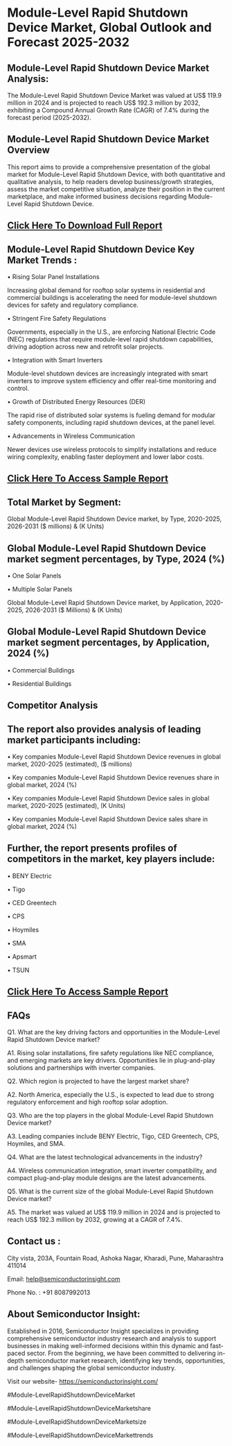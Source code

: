 Module-Level Rapid Shutdown Device Market, Global Outlook and Forecast 2025-2032
=
Module-Level Rapid Shutdown Device Market Analysis:
-
The Module-Level Rapid Shutdown Device Market was valued at US$ 119.9 million in 2024 and is projected to reach US$ 192.3 million by 2032, exhibiting a Compound Annual Growth Rate (CAGR) of 7.4% during the forecast period (2025-2032).

Module-Level Rapid Shutdown Device Market Overview
-
This report aims to provide a comprehensive presentation of the global market for Module-Level Rapid Shutdown Device, with both quantitative and qualitative analysis, to help readers develop business/growth strategies, assess the market competitive situation, analyze their position in the current marketplace, and make informed business decisions regarding Module-Level Rapid Shutdown Device.

[Click Here To Download Full Report](https://semiconductorinsight.com/report/module-level-rapid-shutdown-device-market/)
-
 Module-Level Rapid Shutdown Device Key Market Trends  :
-
•	Rising Solar Panel Installations

Increasing global demand for rooftop solar systems in residential and commercial buildings is accelerating the need for module-level shutdown devices for safety and regulatory compliance.

•	Stringent Fire Safety Regulations

Governments, especially in the U.S., are enforcing National Electric Code (NEC) regulations that require module-level rapid shutdown capabilities, driving adoption across new and retrofit solar projects.

•	Integration with Smart Inverters

Module-level shutdown devices are increasingly integrated with smart inverters to improve system efficiency and offer real-time monitoring and control.

•	Growth of Distributed Energy Resources (DER)

The rapid rise of distributed solar systems is fueling demand for modular safety components, including rapid shutdown devices, at the panel level.

•	Advancements in Wireless Communication

Newer devices use wireless protocols to simplify installations and reduce wiring complexity, enabling faster deployment and lower labor costs.

[Click Here To Access Sample Report](https://semiconductorinsight.com/download-sample-report/?product_id=88176)
-
Total Market by Segment:
-
Global Module-Level Rapid Shutdown Device market, by Type, 2020-2025, 2026-2031 ($ millions) & (K Units)

Global Module-Level Rapid Shutdown Device market segment percentages, by Type, 2024 (%)
-
•	One Solar Panels

•	Multiple Solar Panels

Global Module-Level Rapid Shutdown Device market, by Application, 2020-2025, 2026-2031 ($ Millions) & (K Units)

Global Module-Level Rapid Shutdown Device market segment percentages, by Application, 2024 (%)
-
•	Commercial Buildings

•	Residential Buildings

Competitor Analysis
-
The report also provides analysis of leading market participants including:
-
•	Key companies Module-Level Rapid Shutdown Device revenues in global market, 2020-2025 (estimated), ($ millions)

•	Key companies Module-Level Rapid Shutdown Device revenues share in global market, 2024 (%)

•	Key companies Module-Level Rapid Shutdown Device sales in global market, 2020-2025 (estimated), (K Units)

•	Key companies Module-Level Rapid Shutdown Device sales share in global market, 2024 (%)

Further, the report presents profiles of competitors in the market, key players include:
-
•	BENY Electric

•	Tigo

•	CED Greentech

•	CPS

•	Hoymiles

•	SMA

•	Apsmart

•	TSUN

[Click Here To Access Sample Report](https://semiconductorinsight.com/download-sample-report/?product_id=88176)
-
FAQs
-
Q1. What are the key driving factors and opportunities in the Module-Level Rapid Shutdown Device market?

A1. Rising solar installations, fire safety regulations like NEC compliance, and emerging markets are key drivers. Opportunities lie in plug-and-play solutions and partnerships with inverter companies.

Q2. Which region is projected to have the largest market share?

A2. North America, especially the U.S., is expected to lead due to strong regulatory enforcement and high rooftop solar adoption.

Q3. Who are the top players in the global Module-Level Rapid Shutdown Device market?

A3. Leading companies include BENY Electric, Tigo, CED Greentech, CPS, Hoymiles, and SMA.

Q4. What are the latest technological advancements in the industry?

A4. Wireless communication integration, smart inverter compatibility, and compact plug-and-play module designs are the latest advancements.

Q5. What is the current size of the global Module-Level Rapid Shutdown Device market?

A5. The market was valued at US$ 119.9 million in 2024 and is projected to reach US$ 192.3 million by 2032, growing at a CAGR of 7.4%.

Contact us : 
-
City vista, 203A, Fountain Road, Ashoka Nagar, Kharadi, Pune, Maharashtra 411014

Email: help@semiconductorinsight.com

Phone No. : +91 8087992013

About Semiconductor Insight:
-
Established in 2016, Semiconductor Insight specializes in providing comprehensive semiconductor industry research and analysis to support businesses in making well-informed decisions within this dynamic and fast-paced sector. From the beginning, we have been committed to delivering in-depth semiconductor market research, identifying key trends, opportunities, and challenges shaping the global semiconductor industry.

Visit our website- https://semiconductorinsight.com/

#Module-LevelRapidShutdownDeviceMarket 

#Module-LevelRapidShutdownDeviceMarketshare

#Module-LevelRapidShutdownDeviceMarketsize

#Module-LevelRapidShutdownDeviceMarkettrends 
 
 

